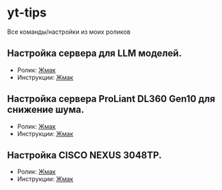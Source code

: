 # yt-tips

Все команды/настройки из моих роликов

## Настройка сервера для LLM моделей.

- Ролик: [Жмак](https://youtu.be/H8NchHxvJtI)
- Инструкции: [Жмак](./llm-sever/README.MD)

## Настройка сервера ProLiant DL360 Gen10 для снижение шума.

- Ролик: [Жмак](https://youtu.be/YIvTQugWDbk)
- Инструкции: [Жмак](./homelab-settings/README.MD)

## Настройка CISCO NEXUS 3048TP.

- Ролик: [Жмак](https://youtu.be/BKzZh9x-SMY)
- Инструкции: [Жмак](./homelab-switch-config/README.MD)

